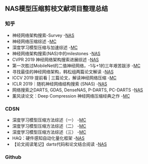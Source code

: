 ## NAS模型压缩剪枝文献项目整理总结

### 知乎
- 神经网络架构搜索-Survey -[NAS](https://zhuanlan.zhihu.com/p/97558421)
- 神经网络压缩综述 -[MC](https://zhuanlan.zhihu.com/p/58705979)
- 深度学习模型压缩与加速综述 -[MC](http://www.tensorinfinity.com/paper_167.html)
- 神经网络架构搜索(NAS)中的milestones -[NAS](https://zhuanlan.zhihu.com/p/94252445)
- CVPR 2019 神经网络架构搜索进展综述 -[NAS](https://zhuanlan.zhihu.com/p/75631943)
- 第一次胜过MobileNet的二值神经网络，-1与+1的三年艰苦跋涉 -[MC](https://zhuanlan.zhihu.com/p/103577082)
- 寻找最佳的神经网络架构，韩松组两篇论文解读 -[NAS](https://zhuanlan.zhihu.com/p/81302444)
- ICCV 2019 提前看 | 三篇论文，解读神经网络压缩 -[MC](https://zhuanlan.zhihu.com/p/87938736)
- ICLR 2019｜随机神经网络结构搜索 (SNAS) -[NAS](https://zhuanlan.zhihu.com/p/53920376)
- 网络搜索之DARTS, GDAS, DenseNAS, P-DARTS, PC-DARTS -[NAS](https://zhuanlan.zhihu.com/p/73740783)
- 薰风读论文：Deep Compression 神经网络压缩经典之作 -[MC](https://zhuanlan.zhihu.com/p/77737098)

### CDSN
- 深度学习模型压缩方法综述（一） -[MC](https://blog.csdn.net/wspba/article/details/75671573)
- 深度学习模型压缩方法综述（二） -[MC](https://blog.csdn.net/wspba/article/details/75675554)
- 深度学习模型压缩方法综述（三） -[MC](https://blog.csdn.net/wspba/article/details/76039135)
- HAQ：硬件感知自动化量化框架 -[NAS](https://blog.csdn.net/librahfacebook/article/details/95733314)
- 【论文阅读笔记】darts代码和论文结合阅读 -[NAS](https://blog.csdn.net/zxfhahaha/article/details/102747427?depth_1-utm_source=distribute.pc_relevant.none-task&utm_source=distribute.pc_relevant.none-task)

### Github
